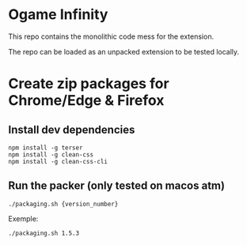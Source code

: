 # Ogame Infinity

This repo contains the monolithic code mess for the extension.

The repo can be loaded as an unpacked extension to be tested locally.

# Create zip packages for Chrome/Edge & Firefox

## Install dev dependencies

    npm install -g terser
    npm install -g clean-css
    npm install -g clean-css-cli

## Run the packer (only tested on macos atm)

    ./packaging.sh {version_number}

Exemple:

    ./packaging.sh 1.5.3
